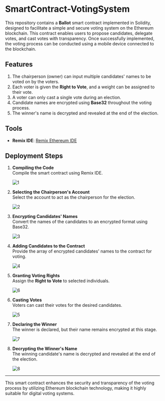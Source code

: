 # SmartContract-VotingSystem

This repository contains a **Ballot** smart contract implemented in Solidity, designed to facilitate a simple and secure voting system on the Ethereum blockchain. This contract enables users to propose candidates, delegate votes, and cast votes with transparency. Once successfully implemented, the voting process can be conducted using a mobile device connected to the blockchain.

## Features

1. The chairperson (owner) can input multiple candidates' names to be voted on by the voters.
2. Each voter is given the **Right to Vote**, and a weight can be assigned to their vote.
3. A voter can only cast a single vote during an election.
4. Candidate names are encrypted using **Base32** throughout the voting process.
5. The winner's name is decrypted and revealed at the end of the election.

## Tools

- **Remix IDE**: [Remix Ethereum IDE](https://remix.ethereum.org/)

## Deployment Steps

1. **Compiling the Code**  
   Compile the smart contract using Remix IDE.

   ![1](https://github.com/user-attachments/assets/186f9a65-0f1d-41c4-b760-93bd3aa641af)

2. **Selecting the Chairperson's Account**  
   Select the account to act as the chairperson for the election.

   ![2](https://github.com/user-attachments/assets/b3fc37d5-9a57-478a-8c9f-621e4e6c4993)

3. **Encrypting Candidates' Names**  
   Convert the names of the candidates to an encrypted format using Base32.

   ![3](https://github.com/user-attachments/assets/6cf239cc-2292-49cf-8173-546f01d3f584)

4. **Adding Candidates to the Contract**  
   Provide the array of encrypted candidates' names to the contract for voting.

   ![4](https://github.com/user-attachments/assets/db5b71ab-69e3-42ab-a374-398a3bc5e673)

5. **Granting Voting Rights**  
   Assign the **Right to Vote** to selected individuals.

   ![6](https://github.com/user-attachments/assets/7e5bca6e-8c04-45ef-911d-eb0498e8ccd5)

6. **Casting Votes**  
   Voters can cast their votes for the desired candidates.

   ![5](https://github.com/user-attachments/assets/5c62b14a-a1af-412f-851e-e586b132fbf3)

7. **Declaring the Winner**  
   The winner is declared, but their name remains encrypted at this stage.

   ![7](https://github.com/user-attachments/assets/646cb510-a983-4be5-8ab9-be96777c54df)

8. **Decrypting the Winner's Name**  
   The winning candidate's name is decrypted and revealed at the end of the election.

   ![8](https://github.com/user-attachments/assets/e9217ac6-a6d4-487b-8fb5-90658dd24ffa)

---

This smart contract enhances the security and transparency of the voting process by utilizing Ethereum blockchain technology, making it highly suitable for digital voting systems.
